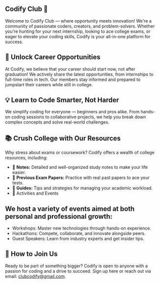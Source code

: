 ## Codify Club 🚀

Welcome to Codify Club — where opportunity meets innovation! We're a community of passionate coders, creators, and problem-solvers. Whether you're hunting for your next internship, looking to ace college exams, or eager to elevate your coding skills, Codify is your all-in-one platform for success.

## 🌟 Unlock Career Opportunities

At Codify, we believe that your career should start now, not after graduation! We actively share the latest opportunities, from internships to full-time roles in tech. Our members stay informed and prepared to jumpstart their careers while still in college.

## 💡 Learn to Code Smarter, Not Harder

We simplify coding for everyone — beginners and pros alike. From hands-on coding sessions to collaborative projects, we help you break down complex concepts and solve real-world challenges.

## 📚 Crush College with Our Resources

Why stress about exams or coursework? Codify offers a wealth of college resources, including:

- 📄 **Notes:** Detailed and well-organized study notes to make your life easier.
- 📝 **Previous Exam Papers:** Practice with real past papers to ace your tests.
- 🎯 **Guides:** Tips and strategies for managing your academic workload.
- 🎯 Activities and Events
  
## We host a variety of events aimed at both personal and professional growth:

- Workshops: Master new technologies through hands-on experience.
- Hackathons: Compete, collaborate, and innovate alongside peers.
- Guest Speakers: Learn from industry experts and get insider tips.
  
## 👥 How to Join Us
Ready to be part of something bigger? Codify is open to anyone with a passion for coding and a drive to succeed. Sign up here or reach out via email: clubcodify@gmail.com.
